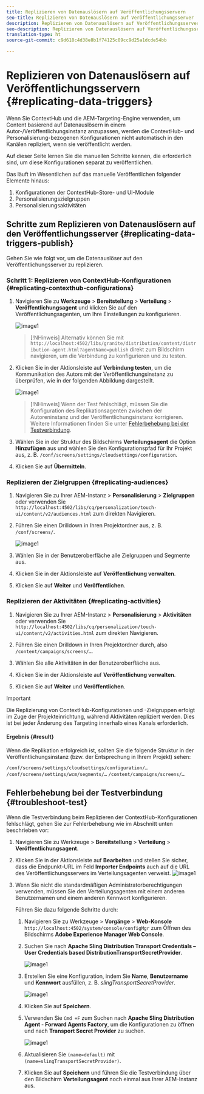 ```yaml
---
title: Replizieren von Datenauslösern auf Veröffentlichungsservern
seo-title: Replizieren von Datenauslösern auf Veröffentlichungsserver
description: Replizieren von Datenauslösern auf Veröffentlichungsserver.
seo-description: Replizieren von Datenauslösern auf Veröffentlichungsserver.
translation-type: ht
source-git-commit: c9d618c4d38e8b1f74125c89cc9d25a1dcde54bb

---
```



# Replizieren von Datenauslösern auf Veröffentlichungsservern {#replicating-data-triggers}

Wenn Sie ContextHub und die AEM-Targeting-Engine verwenden, um Content basierend auf Datenauslösern in einem Autor-/Veröffentlichungsinstanz anzupassen, werden die ContextHub- und Personalisierung-bezogenen Konfigurationen nicht automatisch in den Kanälen repliziert, wenn sie veröffentlicht werden.

Auf dieser Seite lernen Sie die manuellen Schritte kennen, die erforderlich sind, um diese Konfigurationen separat zu veröffentlichen.

Das läuft im Wesentlichen auf das manuelle Veröffentlichen folgender Elemente hinaus:

1. Konfigurationen der ContextHub-Store- und UI-Module
1. Personalisierungszielgruppen
1. Personalisierungsaktivitäten

## Schritte zum Replizieren von Datenauslösern auf den Veröffentlichungsserver {#replicating-data-triggers-publish}

Gehen Sie wie folgt vor, um die Datenauslöser auf den Veröffentlichungsserver zu replizieren.

### Schritt 1: Replizieren von ContextHub-Konfigurationen {#replicating-contexthub-configurations}

1. Navigieren Sie zu **Werkzeuge** > **Bereitstellung** > **Verteilung** > **Veröffentlichungsagent** und klicken Sie auf den Veröffentlichungsagenten, um Ihre Einstellungen zu konfigurieren.

   ![image1](/help/user-guide/assets/replicating-triggers/replicating-triggers1.png)

   >[!NHinweis]
   >Alternativ können Sie mit `http://localhost:4502/libs/granite/distribution/content/distribution-agent.html?agentName=publish` direkt zum Bildschirm navigieren, um die Verbindung zu konfigurieren und zu testen.

1. Klicken Sie in der Aktionsleiste auf **Verbindung testen**, um die Kommunikation des Autors mit der Veröffentlichungsinstanz zu überprüfen, wie in der folgenden Abbildung dargestellt.

   ![image1](/help/user-guide/assets/replicating-triggers/replicating-triggers2.png)

   >[!NHinweis]
   >Wenn der Test fehlschlägt, müssen Sie die Konfiguration des Replikationsagenten zwischen der Autoreninstanz und der Veröffentlichungsinstanz korrigieren. Weitere Informationen finden Sie unter [Fehlerbehebung bei der Testverbindung](/help/user-guide/replicating-data-triggers.md#troubleshoot-test).

1. Wählen Sie in der Struktur des Bildschirms **Verteilungsagent** die Option **Hinzufügen** aus und wählen Sie den Konfigurationspfad für Ihr Projekt aus, z. B. `/conf/screens/settings/cloudsettings/configuration`.

1. Klicken Sie auf **Übermitteln**.

### Replizieren der Zielgruppen {#replicating-audiences}

1. Navigieren Sie zu Ihrer AEM-Instanz > **Personalisierung** > **Zielgruppen** oder verwenden Sie `http://localhost:4502/libs/cq/personalization/touch-ui/content/v2/audiences.html` zum direkten Navigieren.

1. Führen Sie einen Drilldown in Ihren Projektordner aus, z. B. `/conf/screens/`.

   ![image1](/help/user-guide/assets/replicating-triggers/replicating-triggers10.png)

1. Wählen Sie in der Benutzeroberfläche alle Zielgruppen und Segmente aus.

1. Klicken Sie in der Aktionsleiste auf **Veröffentlichung verwalten**.

1. Klicken Sie auf **Weiter** und **Veröffentlichen**.

### Replizieren der Aktivitäten {#replicating-activities}

1. Navigieren Sie zu Ihrer AEM-Instanz > **Personalisierung** > **Aktivitäten** oder verwenden Sie `http://localhost:4502/libs/cq/personalization/touch-ui/content/v2/activities.html` zum direkten Navigieren.

1. Führen Sie einen Drilldown in Ihren Projektordner durch, also `/content/campaigns/screens/…`.

1. Wählen Sie alle Aktivitäten in der Benutzeroberfläche aus.

1. Klicken Sie in der Aktionsleiste auf **Veröffentlichung verwalten**.

1. Klicken Sie auf **Weiter** und **Veröffentlichen**.

>[!IMPORTANT]
>
>Die Replizierung von ContextHub-Konfigurationen und -Zielgruppen erfolgt im Zuge der Projekteinrichtung, während Aktivitäten repliziert werden. Dies ist bei jeder Änderung des Targeting innerhalb eines Kanals erforderlich.

#### Ergebnis {#result}

Wenn die Replikation erfolgreich ist, sollten Sie die folgende Struktur in der Veröffentlichungsinstanz (bzw. der Entsprechung in Ihrem Projekt) sehen:

`/conf/screens/settings/cloudsettings/configuration/…`
`/conf/screens/settings/wcm/segments/…`
`/content/campaigns/screens/…`

## Fehlerbehebung bei der Testverbindung {#troubleshoot-test}

Wenn die Testverbindung beim Replizieren der ContextHub-Konfigurationen fehlschlägt, gehen Sie zur Fehlerbehebung wie im Abschnitt unten beschrieben vor:

1. Navigieren Sie zu Werkzeuge > **Bereitstellung** > **Verteilung** > **Veröffentlichungsagent**.

1. Klicken Sie in der Aktionsleiste auf **Bearbeiten** und stellen Sie sicher, dass die Endpunkt-URL im Feld **Importer Endpoints** auch auf die URL des Veröffentlichungsservers im Verteilungsagenten verweist.
   ![image1](/help/user-guide/assets/replicating-triggers/replicating-triggers9.png)

1. Wenn Sie nicht die standardmäßigen Administratorberechtigungen verwenden, müssen Sie den Verteilungsagenten mit einem anderen Benutzernamen und einem anderen Kennwort konfigurieren.

   Führen Sie dazu folgende Schritte durch:

   1. Navigieren Sie zu Werkzeuge > **Vorgänge** > **Web-Konsole** `http://localhost:4502/system/console/configMgr` zum Öffnen des Bildschirms **Adobe Experience Manager Web Console**.
   1. Suchen Sie nach **Apache Sling Distribution Transport Credentials – User Credentials based DistributionTransportSecretProvider**.

      ![image1](/help/user-guide/assets/replicating-triggers/replicating-triggers6.png)

   1. Erstellen Sie eine Konfiguration, indem Sie **Name**, **Benutzername** und **Kennwort** ausfüllen, z. B. *slingTransportSecretProvider*.

      ![image1](/help/user-guide/assets/replicating-triggers/replicating-triggers7.png)

   1. Klicken Sie auf **Speichern**.
   1. Verwenden Sie `Cmd +F` zum Suchen nach **Apache Sling Distribution Agent - Forward Agents Factory**, um die Konfigurationen zu öffnen und nach **Transport Secret Provider** zu suchen.

      ![image1](/help/user-guide/assets/replicating-triggers/replicating-triggers8.png)

   1. Aktualisieren Sie `(name=default)` mit `(name=slingTransportSecretProvider)`.
   1. Klicken Sie auf **Speichern** und führen Sie die Testverbindung über den Bildschirm **Verteilungsagent** noch einmal aus Ihrer AEM-Instanz aus.
